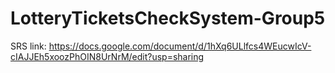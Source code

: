 # LotteryTicketsCheckSystem-Group5

SRS link: https://docs.google.com/document/d/1hXq6ULlfcs4WEucwIcV-cIAJJEh5xoozPhOIN8UrNrM/edit?usp=sharing
